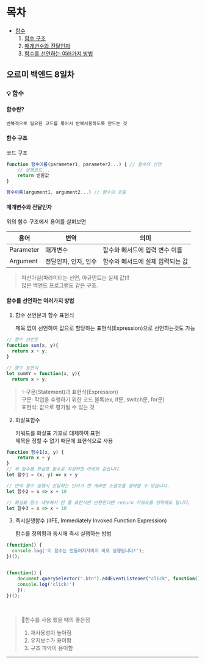 # 목차
- [함수](#함수)
  1. [함수 구조](#함수-구조)
  2. [매개변수와 전달인자](#매개변수와-전달인자)
  3. [함수를 선언하는 여러가지 방법](#함수를-선언하는-여러가지-방법)


## 오르미 백엔드 8일차

### 💡 함수
<a id="함수"></a>

#### 함수란?

```
반복적으로 필요한 코드를 묶어서 반복사용하도록 만드는 것
```

#### 함수 구조
<a id="함수-구조"></a>

코드 구조

```javascript
function 함수이름(parameter1, parameter2...) { // 함수의 선언
    // 실행코드...
    return 반환값
}

함수이름(argument1, argument2...) // 함수의 호출
```

#### 매개변수와 전달인자
<a id="매개변수와-전달인자"></a>

위의 함수 구조에서 용어를 살펴보면

| 용어 | 번역 | 의미 |
| --- | --- | --- |
| Parameter | 매개변수 | 함수와 메서드에 입력 변수 이름 |
| Argument | 전달인자, 인자, 인수 | 함수와 메서드에 실제 입력되는 값 |

> 파선아실(파라미터는 선언, 아규먼트는 실제 값)!!   
> 많은 백엔드 프로그램도 같은 구조.

#### 함수를 선언하는 여러가지 방법
<a id="함수를-선언하는-여러가지-방법"></a>

1. 함수 선언문과 함수 표현식

    제목 없이 선언하여 값으로 할당하는 표현식(Expression)으로 선언하는것도 가능

```javascript
// 함수 선언문
function sum(x, y){
  return x + y;
}

// 함수 표현식
let sumXY = function(x, y){
  return x + y;
```

> ✨구문(Statement)과 표현식(Expression)   
> 구문: 작업을 수행하기 위한 코드 블록(ex, if문, switch문, for문)   
> 표현식: 값으로 평가될 수 있는 것

2. 화살표함수

    키워드를 화살표 기호로 대체하여 표현   
   제목을 정할 수 없기 때문에 표현식으로 사용

```javascript
function 함수1(x, y) {
    return x + y
}
// 위 함수를 화살표 함수로 작성하면 아래와 같습니다.
let 함수1 = (x, y) => x + y

// 만악 함수 실행시 전달하는 인자가 한 개라면 소괄호를 생략할 수 있습니다.
let 함수2 = x => x + 10

// 화살표 함수 내부에서 한 줄 표현식만 반환한다면 return 키워드를 생략해도 됩니다.
let 함수3 = x => x + 10
```

3. 즉시실행함수 (IIFE, Immediately Invoked Function Expression)

   함수를 정의함과 동시에 즉시 실행하는 방법

```javascript
(function() {
  console.log('이 함수는 만들어지자마자 바로 실행됩니다!');
})();


(function() {
	document.querySelector(".btn").addEventListener("click", function(){ 
	console.log('click!')
	});
})();
```

<br>

> 🔑함수를 사용 했을 때의 좋은점
> 1. 재사용성이 높아짐
> 2. 유지보수가 용이함
> 3. 구조 파악이 용이함


-------------------

